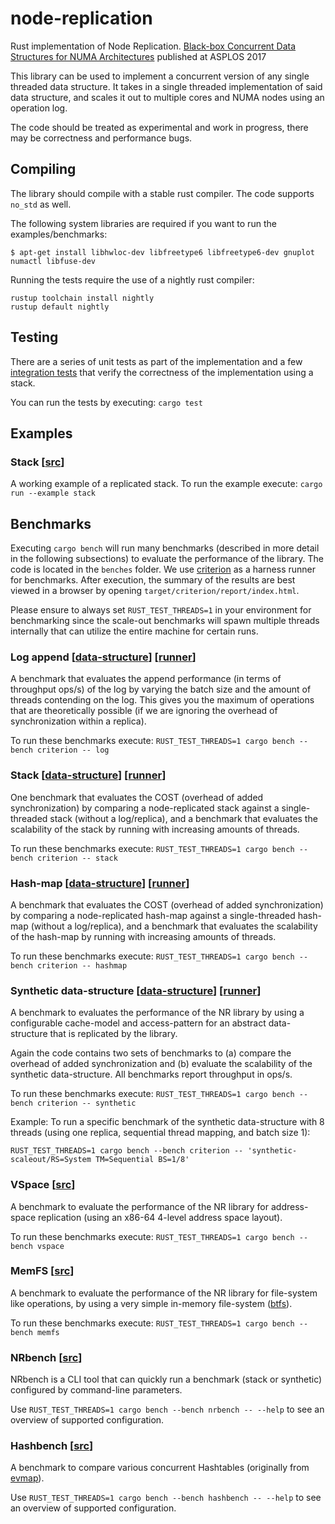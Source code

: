 # node-replication

Rust implementation of Node Replication. [Black-box Concurrent Data Structures
for NUMA Architectures](https://dl.acm.org/citation.cfm?id=3037721) published
at ASPLOS 2017

This library can be used to implement a concurrent version of any single
threaded data structure. It takes in a single threaded implementation of said
data structure, and scales it out to multiple cores and NUMA nodes using an
operation log.

The code should be treated as experimental and work in progress, there may be
correctness and performance bugs.

## Compiling

The library should compile with a stable rust compiler. The code supports
`no_std` as well.

The following system libraries are required if you want to run the
examples/benchmarks:

```
$ apt-get install libhwloc-dev libfreetype6 libfreetype6-dev gnuplot numactl libfuse-dev
```

Running the tests require the use of a nightly rust compiler:
```
rustup toolchain install nightly
rustup default nightly
```

## Testing

There are a series of unit tests as part of the implementation and a few
[integration tests](./tests) that verify the correctness of the implementation
using a stack.

You can run the tests by executing: `cargo test`

## Examples

### Stack [[src](examples/stack.rs)]

A working example of a replicated stack.
To run the example execute: `cargo run --example stack`

## Benchmarks

Executing `cargo bench` will run many benchmarks (described in more detail in
the following subsections) to evaluate the performance of the library. The code
is located in the `benches` folder. We use
[criterion](https://crates.io/crates/criterion) as a harness runner for
benchmarks. After execution, the summary of the results are best viewed in a
browser by opening `target/criterion/report/index.html`.

Please ensure to always set `RUST_TEST_THREADS=1` in your environment for
benchmarking since the scale-out benchmarks will spawn multiple threads
internally that can utilize the entire machine for certain runs.

### Log append [[data-structure](benches/nop.rs)] [[runner](benches/criterion.rs)]

A benchmark that evaluates the append performance (in terms of throughput
ops/s) of the log by varying the batch size and the amount of threads
contending on the log. This gives you the maximum of operations that are
theoretically possible (if we are ignoring the overhead of synchronization
within a replica).

To run these benchmarks execute:
`RUST_TEST_THREADS=1 cargo bench --bench criterion -- log`

### Stack [[data-structure](benches/stack.rs)] [[runner](benches/criterion.rs)]

One benchmark that evaluates the COST (overhead of added synchronization) by
comparing a node-replicated stack against a single-threaded stack (without a
log/replica), and a benchmark that evaluates the scalability of the stack by
running with increasing amounts of threads.

To run these benchmarks execute:
`RUST_TEST_THREADS=1 cargo bench --bench criterion -- stack`

### Hash-map [[data-structure](benches/hashmap.rs)] [[runner](benches/criterion.rs)]

A benchmark that evaluates the COST (overhead of added synchronization) by
comparing a node-replicated hash-map against a single-threaded hash-map (without a
log/replica), and a benchmark that evaluates the scalability of the hash-map by
running with increasing amounts of threads.

To run these benchmarks execute:
`RUST_TEST_THREADS=1 cargo bench --bench criterion -- hashmap`

### Synthetic data-structure [[data-structure](benches/synthetic.rs)] [[runner](benches/criterion.rs)]

A benchmark to evaluates the performance of the NR library by using a
configurable cache-model and access-pattern for an abstract data-structure that
is replicated by the library.

Again the code contains two sets of benchmarks to (a) compare the overhead of
added synchronization and (b) evaluate the scalability of the synthetic
data-structure. All benchmarks report throughput in ops/s.

To run these benchmarks execute:
`RUST_TEST_THREADS=1 cargo bench --bench criterion -- synthetic`

Example: To run a specific benchmark of the synthetic data-structure with 8 threads
(using one replica, sequential thread mapping, and batch size 1):

`RUST_TEST_THREADS=1 cargo bench --bench criterion -- 'synthetic-scaleout/RS=System TM=Sequential BS=1/8'`

### VSpace [[src](benches/vspace.rs)]

A benchmark to evaluate the performance of the NR library for address-space
replication (using an x86-64 4-level address space layout).

To run these benchmarks execute:
`RUST_TEST_THREADS=1 cargo bench --bench vspace`

### MemFS [[src](benches/memfs.rs)]

A benchmark to evaluate the performance of the NR library for file-system like
operations, by using a very simple in-memory file-system ([btfs](https://crates.io/crates/btfs)).

To run these benchmarks execute:
`RUST_TEST_THREADS=1 cargo bench --bench memfs`

### NRbench [[src](benches/nrbench.rs)]

NRbench is a CLI tool that can quickly run a benchmark (stack or synthetic)
configured by command-line parameters.

Use `RUST_TEST_THREADS=1 cargo bench --bench nrbench -- --help` to see an
overview of supported configuration.

### Hashbench [[src](benches/hashbench.rs)]

A benchmark to compare various concurrent Hashtables (originally
from [evmap](https://github.com/jonhoo/rust-evmap)).

Use `RUST_TEST_THREADS=1 cargo bench --bench hashbench -- --help` to see an
overview of supported configuration.
